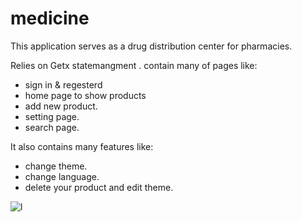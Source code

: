 # medicine  



This application serves as a drug distribution center for pharmacies.   


Relies on Getx statemangment .
contain many of pages like:
   - sign in & regesterd
   - home page to show products
   - add new product.
   - setting page.
   - search page.   

It also contains many features like:
   - change theme.
   - change language.
   - delete your product and edit theme.






![l](https://user-images.githubusercontent.com/99141332/155798803-be48d838-3fba-424d-8745-9160df49f6f1.jpg)
